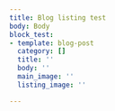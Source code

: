 ```yaml
---
title: Blog listing test
body: Body
block_test:
- template: blog-post
  category: []
  title: ''
  body: ''
  main_image: ''
  listing_image: ''

---
```

